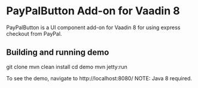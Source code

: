 # PayPalButton Add-on for Vaadin 8

PayPalButton is a UI component add-on for Vaadin 8 for using express checkout from PayPal.

## Building and running demo

git clone <url of the PayPalButton repository>
mvn clean install
cd demo
mvn jetty:run

To see the demo, navigate to http://localhost:8080/
NOTE: Java 8 required.
